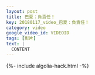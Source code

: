 ```yaml
---
layout: post
title: 巴夏：負責任！
key: 20180117_video_巴夏：負責任！
category: video
google_video_id: VIDEOID
tags: [影片]
text: |
  CONTENT
---
```


{%- include algolia-hack.html -%}
